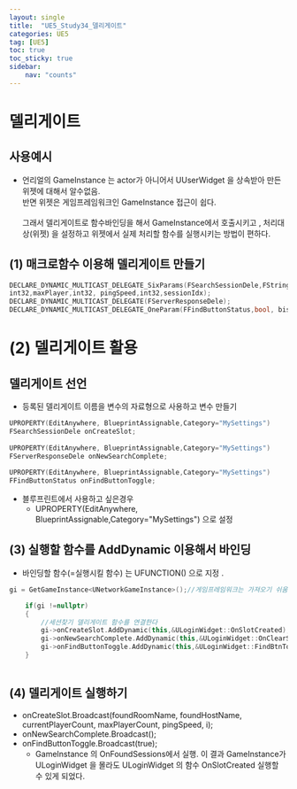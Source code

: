 ```yaml
---
layout: single
title:  "UE5_Study34_델리게이트"
categories: UE5
tag: [UE5]
toc: true
toc_sticky: true
sidebar:
    nav: "counts"
---
```



# 델리게이트
## 사용예시
* 언리얼의 GameInstance 는 actor가 아니어서 UUserWidget 을 상속받아 만든 위젯에 대해서 알수없음.   
반면 위젯은 게임프레임워크인 GameInstance 접근이 쉽다. <br>   
그래서 델리게이트로 함수바인딩을 해서 GameInstance에서 호출시키고 , 처리대상(위젯) 을 설정하고 위젯에서 실제 처리할 함수를 실행시키는 방법이 편하다.    
   
      

## (1) 매크로함수 이용해 델리게이트 만들기

```cpp
DECLARE_DYNAMIC_MULTICAST_DELEGATE_SixParams(FSearchSessionDele,FString,roomName,FString,hostName,int32,curPlayer,
int32,maxPlayer,int32, pingSpeed,int32,sessionIdx);
DECLARE_DYNAMIC_MULTICAST_DELEGATE(FServerResponseDele);
DECLARE_DYNAMIC_MULTICAST_DELEGATE_OneParam(FFindButtonStatus,bool, bisEnabled);
```
   
# (2) 델리게이트 활용

## 델리게이트 선언

* 등록된 델리게이트 이름을 변수의 자료형으로 사용하고 변수 만들기
   
```cpp   
UPROPERTY(EditAnywhere, BlueprintAssignable,Category="MySettings")
FSearchSessionDele onCreateSlot;
   
UPROPERTY(EditAnywhere, BlueprintAssignable,Category="MySettings")
FServerResponseDele onNewSearchComplete;
   
UPROPERTY(EditAnywhere, BlueprintAssignable,Category="MySettings")
FFindButtonStatus onFindButtonToggle;
```
       
* 블루프린트에서 사용하고 싶은경우
    * UPROPERTY(EditAnywhere, BlueprintAssignable,Category="MySettings") 으로 설정

## (3) 실행할 함수를 AddDynamic 이용해서 바인딩

* 바인딩할 함수(=실행시킬 함수) 는 UFUNCTION() 으로 지정 .


```cpp
gi = GetGameInstance<UNetworkGameInstance>();//게임프레임워크는 가져오기 쉬움

	if(gi !=nullptr)
	{
		//세션찾기 델리게이트 함수를 연결한다
		gi->onCreateSlot.AddDynamic(this,&ULoginWidget::OnSlotCreated);
		gi->onNewSearchComplete.AddDynamic(this,&ULoginWidget::OnClearScrollBox);
		gi->onFindButtonToggle.AddDynamic(this,&ULoginWidget::FindBtnToggle);
	}
	
```

## (4) 델리게이트 실행하기

* onCreateSlot.Broadcast(foundRoomName, foundHostName, currentPlayerCount, maxPlayerCount, pingSpeed, i);
* onNewSearchComplete.Broadcast();
* onFindButtonToggle.Broadcast(true);
	* GameInstance 의 OnFoundSessions에서 실행. 이 결과 GameInstance가 ULoginWidget 을 몰라도 ULoginWidget 의 함수 OnSlotCreated 실행할 수 있게 되었다.


